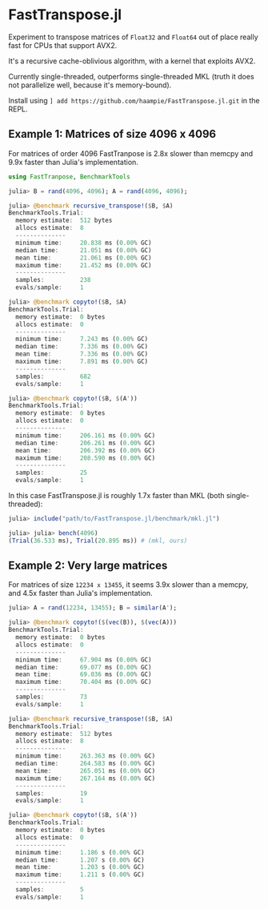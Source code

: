 # FastTranspose.jl

Experiment to transpose matrices of `Float32` and `Float64` out of place really fast for CPUs that support AVX2.

It's a recursive cache-oblivious algorithm, with a kernel that exploits AVX2.

Currently single-threaded, outperforms single-threaded MKL (truth it does not parallelize well, because it's memory-bound).

Install using `] add https://github.com/haampie/FastTranspose.jl.git` in the REPL.

## Example 1: Matrices of size 4096 x 4096

For matrices of order 4096 FastTranpose is 2.8x slower than memcpy and 9.9x faster than Julia's implementation.

```julia
using FastTranpose, BenchmarkTools

julia> B = rand(4096, 4096); A = rand(4096, 4096);

julia> @benchmark recursive_transpose!($B, $A)
BenchmarkTools.Trial: 
  memory estimate:  512 bytes
  allocs estimate:  8
  --------------
  minimum time:     20.838 ms (0.00% GC)
  median time:      21.051 ms (0.00% GC)
  mean time:        21.061 ms (0.00% GC)
  maximum time:     21.452 ms (0.00% GC)
  --------------
  samples:          238
  evals/sample:     1

julia> @benchmark copyto!($B, $A)
BenchmarkTools.Trial: 
  memory estimate:  0 bytes
  allocs estimate:  0
  --------------
  minimum time:     7.243 ms (0.00% GC)
  median time:      7.336 ms (0.00% GC)
  mean time:        7.336 ms (0.00% GC)
  maximum time:     7.891 ms (0.00% GC)
  --------------
  samples:          682
  evals/sample:     1

julia> @benchmark copyto!($B, $(A'))
BenchmarkTools.Trial: 
  memory estimate:  0 bytes
  allocs estimate:  0
  --------------
  minimum time:     206.161 ms (0.00% GC)
  median time:      206.261 ms (0.00% GC)
  mean time:        206.392 ms (0.00% GC)
  maximum time:     208.590 ms (0.00% GC)
  --------------
  samples:          25
  evals/sample:     1
```

In this case FastTranspose.jl is roughly 1.7x faster than MKL (both single-threaded):

```julia
julia> include("path/to/FastTranspose.jl/benchmark/mkl.jl")

julia> julia> bench(4096)
(Trial(36.533 ms), Trial(20.895 ms)) # (mkl, ours)
```

## Example 2: Very large matrices

For matrices of size `12234 x 13455`, it seems 3.9x slower than a memcpy, and 4.5x faster than Julia's implementation.

```julia
julia> A = rand(12234, 13455); B = similar(A');

julia> @benchmark copyto!($(vec(B)), $(vec(A)))
BenchmarkTools.Trial: 
  memory estimate:  0 bytes
  allocs estimate:  0
  --------------
  minimum time:     67.904 ms (0.00% GC)
  median time:      69.077 ms (0.00% GC)
  mean time:        69.036 ms (0.00% GC)
  maximum time:     70.404 ms (0.00% GC)
  --------------
  samples:          73
  evals/sample:     1

julia> @benchmark recursive_transpose!($B, $A)
BenchmarkTools.Trial: 
  memory estimate:  512 bytes
  allocs estimate:  8
  --------------
  minimum time:     263.363 ms (0.00% GC)
  median time:      264.583 ms (0.00% GC)
  mean time:        265.051 ms (0.00% GC)
  maximum time:     267.164 ms (0.00% GC)
  --------------
  samples:          19
  evals/sample:     1

julia> @benchmark copyto!($B, $(A'))
BenchmarkTools.Trial: 
  memory estimate:  0 bytes
  allocs estimate:  0
  --------------
  minimum time:     1.186 s (0.00% GC)
  median time:      1.207 s (0.00% GC)
  mean time:        1.203 s (0.00% GC)
  maximum time:     1.211 s (0.00% GC)
  --------------
  samples:          5
  evals/sample:     1
```